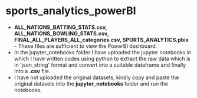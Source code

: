 # sports_analytics_powerBI
- **ALL_NATIONS_BATTING_STATS.csv, ALL_NATIONS_BOWLING_STATS.csv, FINAL_ALL_PLAYERS_ALL_categories.csv, SPORTS_ANALYTICS.pbix** - These files are sufficient to view the PowerBI dashboard.
- In the jupyter_notebooks folder I have uploaded the jupyter notebooks in which I have written codes using python to extract the raw data which is in 'json_string' format and convert into a suitable dataframe and finally into a **.csv** file.
- I have not uploaded the original datasets, kindly copy and paste the original datasets into the **jupyter_notebooks** folder and run the notebooks.
